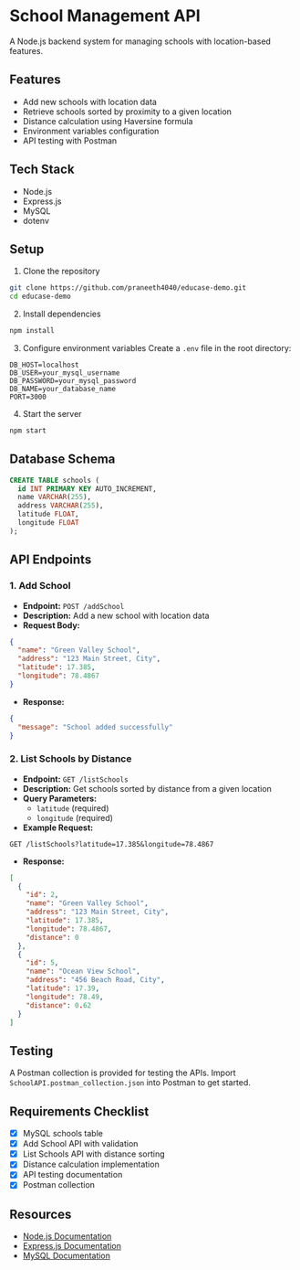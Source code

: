 # School Management API

A Node.js backend system for managing schools with location-based features.

## Features

- Add new schools with location data
- Retrieve schools sorted by proximity to a given location
- Distance calculation using Haversine formula
- Environment variables configuration
- API testing with Postman

## Tech Stack

- Node.js
- Express.js
- MySQL
- dotenv

## Setup

1. Clone the repository
```bash
git clone https://github.com/praneeth4040/educase-demo.git
cd educase-demo
```

2. Install dependencies
```bash
npm install
```

3. Configure environment variables
Create a `.env` file in the root directory:
```env
DB_HOST=localhost
DB_USER=your_mysql_username
DB_PASSWORD=your_mysql_password
DB_NAME=your_database_name
PORT=3000
```

4. Start the server
```bash
npm start
```

## Database Schema

```sql
CREATE TABLE schools (
  id INT PRIMARY KEY AUTO_INCREMENT,
  name VARCHAR(255),
  address VARCHAR(255),
  latitude FLOAT,
  longitude FLOAT
);
```

## API Endpoints

### 1. Add School
- **Endpoint:** `POST /addSchool`
- **Description:** Add a new school with location data
- **Request Body:**
```json
{
  "name": "Green Valley School",
  "address": "123 Main Street, City",
  "latitude": 17.385,
  "longitude": 78.4867
}
```
- **Response:**
```json
{
  "message": "School added successfully"
}
```

### 2. List Schools by Distance
- **Endpoint:** `GET /listSchools`
- **Description:** Get schools sorted by distance from a given location
- **Query Parameters:**
  - `latitude` (required)
  - `longitude` (required)
- **Example Request:**
```
GET /listSchools?latitude=17.385&longitude=78.4867
```
- **Response:**
```json
[
  {
    "id": 2,
    "name": "Green Valley School",
    "address": "123 Main Street, City",
    "latitude": 17.385,
    "longitude": 78.4867,
    "distance": 0
  },
  {
    "id": 5,
    "name": "Ocean View School",
    "address": "456 Beach Road, City",
    "latitude": 17.39,
    "longitude": 78.49,
    "distance": 0.62
  }
]
```

## Testing

A Postman collection is provided for testing the APIs. Import `SchoolAPI.postman_collection.json` into Postman to get started.

## Requirements Checklist

- [x] MySQL schools table
- [x] Add School API with validation
- [x] List Schools API with distance sorting
- [x] Distance calculation implementation
- [x] API testing documentation
- [x] Postman collection

## Resources

- [Node.js Documentation](https://nodejs.org/docs)
- [Express.js Documentation](https://expressjs.com/)
- [MySQL Documentation](https://dev.mysql.com/doc/)